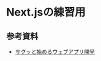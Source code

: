 # Next.jsの練習用

## 参考資料

- [サクッと始めるウェブアプリ開発](https://zenn.dev/umi_mori/books/next-js-typescript/viewer/intro)